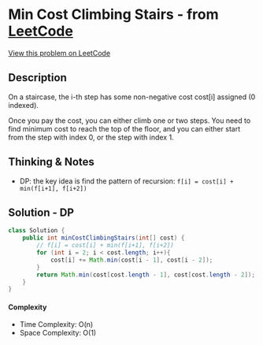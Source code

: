 # Min Cost Climbing Stairs - from [LeetCode](https://leetcode.com)
[View this problem on LeetCode](https://leetcode.com/problems/min-cost-climbing-stairs/)

## Description
 On a staircase, the i-th step has some non-negative cost cost[i] assigned (0 indexed).

Once you pay the cost, you can either climb one or two steps. You need to find minimum cost to reach the top of the floor, and you can either start from the step with index 0, or the step with index 1. 

## Thinking & Notes
* DP: the key idea is find the pattern of recursion: `f[i] = cost[i] + min(f[i+1], f[i+2])`

## Solution - DP
```java
class Solution {
    public int minCostClimbingStairs(int[] cost) {
        // f[i] = cost[i] + min(f[i+1], f[i+2])
        for (int i = 2; i < cost.length; i++){
            cost[i] += Math.min(cost[i - 1], cost[i - 2]);
        }
        return Math.min(cost[cost.length - 1], cost[cost.length - 2]);
    }
}
```
#### Complexity
* Time Complexity: O(n)
* Space Complexity: O(1)

